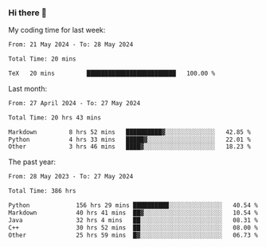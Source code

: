 ### Hi there 👋

My coding time for last week:

<!--START_SECTION:week-->

```txt
From: 21 May 2024 - To: 28 May 2024

Total Time: 20 mins

TeX   20 mins         █████████████████████████   100.00 %
```

<!--END_SECTION:week-->

Last month:

<!--START_SECTION:month-->

```txt
From: 27 April 2024 - To: 27 May 2024

Total Time: 20 hrs 43 mins

Markdown         8 hrs 52 mins   ██████████▓░░░░░░░░░░░░░░   42.85 %
Python           4 hrs 33 mins   █████▓░░░░░░░░░░░░░░░░░░░   22.01 %
Other            3 hrs 46 mins   ████▓░░░░░░░░░░░░░░░░░░░░   18.23 %
```

<!--END_SECTION:month-->

The past year:

<!--START_SECTION:year-->

```txt
From: 28 May 2023 - To: 27 May 2024

Total Time: 386 hrs

Python             156 hrs 29 mins ██████████░░░░░░░░░░░░░░░   40.54 %
Markdown           40 hrs 41 mins  ██▓░░░░░░░░░░░░░░░░░░░░░░   10.54 %
Java               32 hrs 4 mins   ██░░░░░░░░░░░░░░░░░░░░░░░   08.31 %
C++                30 hrs 52 mins  ██░░░░░░░░░░░░░░░░░░░░░░░   08.00 %
Other              25 hrs 59 mins  █▓░░░░░░░░░░░░░░░░░░░░░░░   06.73 %
```

<!--END_SECTION:year-->
